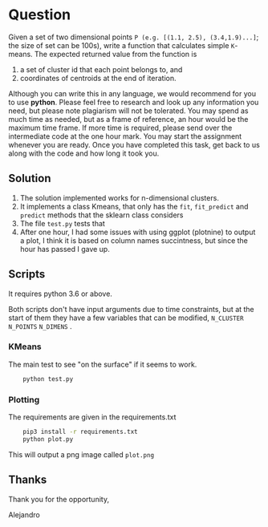 # Question

Given a set of two dimensional points `P (e.g. [(1.1, 2.5), (3.4,1.9)...]`; the size of set can be 100s), write a function that calculates simple `K`-means. The expected returned value from the function is 

1. a set of cluster id that each point belongs to, and 
2. coordinates of centroids at the end of iteration.

Although you can write this in any language, we would recommend for you to use **python**. Please feel free to research and look up any information you need, but please note plagiarism will not be tolerated.
You may spend as much time as needed, but as a frame of reference, an hour would be the maximum time frame. If more time is required, please send over the intermediate code at the one hour mark. You may start the assignment whenever you are ready. Once you have completed this task, get back to us along with the code and how long it took you.



## Solution

1. The solution implemented works for n-dimensional clusters.
2. It implements a class Kmeans, that only has the `fit`, `fit_predict` and `predict` methods that the sklearn class considers
3. The file `test.py` tests that
4. After one hour, I had some issues with using ggplot (plotnine) to output a plot, I think it is based on column names succintness, but since the hour has passed I gave up.

## Scripts

It requires python 3.6 or above.

Both scripts don't have input arguments due to time constraints, but at the start of them they have a few variables that can be modified, `N_CLUSTER` `N_POINTS` `N_DIMENS` .



### KMeans

The main test to see "on the surface" if it seems to work.

```bash
    python test.py 
```
### Plotting

The requirements are given in the requirements.txt

```bash
    pip3 install -r requirements.txt
    python plot.py
```

This will output a png image called `plot.png`



## Thanks

Thank you for the opportunity,

Alejandro